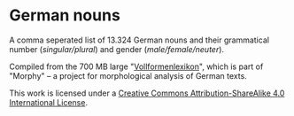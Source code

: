# German nouns
A comma seperated list of 13.324 German nouns and their grammatical number (*singular/plural*) and gender (*male/female/neuter*).

Compiled from the 700 MB large "[Vollformenlexikon](http://www.danielnaber.de/morphologie/)", which is part of "Morphy" – a project for morphological analysis of German texts.

This work is licensed under a [Creative Commons Attribution-ShareAlike 4.0 International License](https://creativecommons.org/licenses/by-sa/4.0/).
